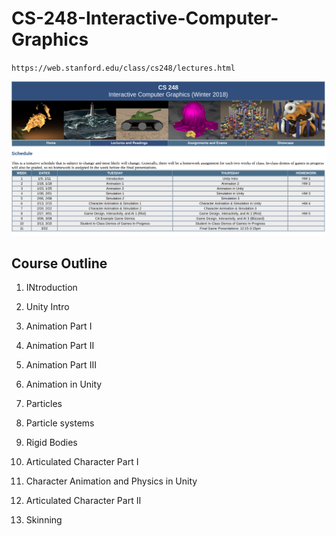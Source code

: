 # CS-248-Interactive-Computer-Graphics

`https://web.stanford.edu/class/cs248/lectures.html`


![student work](Images/outline.png)


## Course Outline

1. INtroduction

2. Unity Intro

3. Animation Part I

4. Animation Part II

5. Animation Part III

6. Animation in Unity

7. Particles

8. Particle systems

9. Rigid Bodies

10. Articulated Character Part I

11. Character Animation and Physics in Unity

12. Articulated Character Part II

13. Skinning
